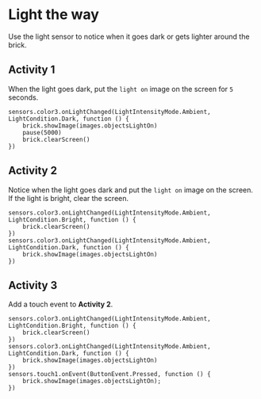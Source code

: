 # Light the way

Use the light sensor to notice when it goes dark or gets lighter around the brick.

## Activity 1

When the light goes dark, put the ``light on`` image on the screen for `5` seconds.

```blocks
sensors.color3.onLightChanged(LightIntensityMode.Ambient, LightCondition.Dark, function () {
    brick.showImage(images.objectsLightOn)
    pause(5000)
    brick.clearScreen()
})
```

## Activity 2

Notice when the light goes dark and put the ``light on`` image on the screen. If the light is bright, clear the screen.

```blocks
sensors.color3.onLightChanged(LightIntensityMode.Ambient, LightCondition.Bright, function () {
    brick.clearScreen()
})
sensors.color3.onLightChanged(LightIntensityMode.Ambient, LightCondition.Dark, function () {
    brick.showImage(images.objectsLightOn)
})
```

## Activity 3

Add a touch event to **Activity 2**.

```blocks
sensors.color3.onLightChanged(LightIntensityMode.Ambient, LightCondition.Bright, function () {
    brick.clearScreen()
})
sensors.color3.onLightChanged(LightIntensityMode.Ambient, LightCondition.Dark, function () {
    brick.showImage(images.objectsLightOn)
})
sensors.touch1.onEvent(ButtonEvent.Pressed, function () {
    brick.showImage(images.objectsLightOn);
})
```